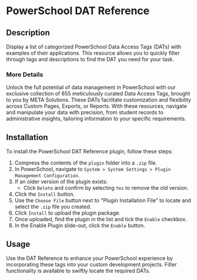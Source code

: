 # PowerSchool DAT Reference

## Description
Display a list of categorized PowerSchool Data Access Tags (DATs) with examples of their applications. This resource allows you to quickly filter through tags and descriptions to find the DAT you need for your task.

### More Details
Unlock the full potential of data management in PowerSchool with our exclusive collection of 655 meticulously curated Data Access Tags, brought to you by META Solutions. These DATs facilitate customization and flexibility across Custom Pages, Exports, or Reports. With these resources, navigate and manipulate your data with precision, from student records to administrative insights, tailoring information to your specific requirements.

## Installation
To install the PowerSchool DAT Reference plugin, follow these steps:

1. Compress the contents of the `plugin` folder into a `.zip` file.
2. In PowerSchool, navigate to `System > System Settings > Plugin Management Configuration`.
3. If an older version of the plugin exists:
   - Click `Delete` and confirm by selecting `Yes` to remove the old version.
4. Click the `Install` button.
5. Use the `Choose File` button next to "Plugin Installation File" to locate and select the `.zip` file you created.
6. Click `Install` to upload the plugin package.
7. Once uploaded, find the plugin in the list and tick the `Enable` checkbox.
8. In the Enable Plugin slide-out, click the `Enable` button.

## Usage
Use the DAT Reference to enhance your PowerSchool experience by incorporating these tags into your custom development projects. Filter functionality is available to swiftly locate the required DATs.
